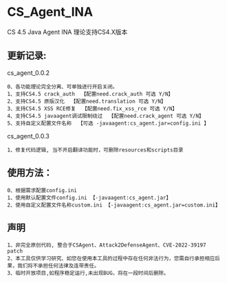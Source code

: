 # CS_Agent_INA
CS 4.5 Java Agent INA  理论支持CS4.X版本

## 更新记录:

cs_agent_0.0.2   

```
0、各功能理论完全分离、可单独进行开启关闭。
1、支持CS4.5 crack_auth  【配置need.crack_auth 可选 Y/N】
2、支持CS4.5 原版汉化  【配置need.translation 可选 Y/N】
3、支持CS4.5 XSS RCE修复  【配置need.fix_xss_rce 可选 Y/N】
4、支持CS4.5 javaagent调试限制绕过  【配置need.crack_agent 可选 Y/N】
5、支持自定义配置文件名称  【可选 -javaagent:cs_agent.jar=config.ini 】
```

cs_agent_0.0.3

```
1、修复代码逻辑, 当不开启翻译功能时，可删除resources和scripts目录
```

## 使用方法：

```
0、根据需求配置config.ini
1、使用默认配置文件config.ini 【-javaagent:cs_agent.jar】
2、使用自定义配置文件名称custom.ini 【-javaagent:cs_agent.jar=custom.ini】
```

## 声明

```
1、非完全原创代码, 整合于CSAgent、Attack2DefenseAgent、CVE-2022-39197 patch
2、本工具仅供学习研究、如您在使用本工具的过程中存在任何非法行为，您需自行承担相应后果，我们将不承担任何法律及连带责任。
3、临时开放项目,如程序稳定运行,未出现BUG，将在一段时间后删除。
```

